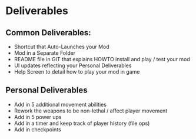 # Deliverables

## Common Deliverables:
- Shortcut that Auto-Launches your Mod
- Mod in a Separate Folder
- README file in GIT that explains HOWTO install and play / test your mod
- UI updates reflecting your Personal Deliverables
- Help Screen to detail how to play your mod in game

## Personal Deliverables
- Add in 5 additional movement abilities
- Rework the weapons to be non-lethal / affect player movement
- Add in 5 power ups
- Add in a timer and keep track of player history (file ops)
- Add in checkpoints
